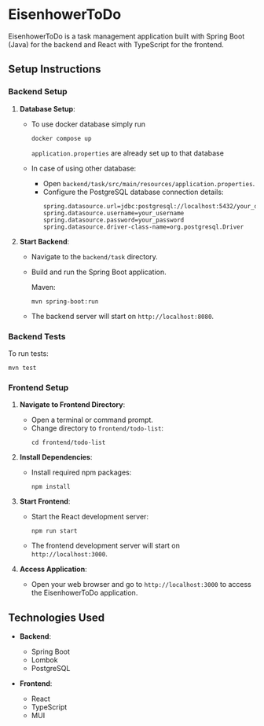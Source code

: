 # EisenhowerToDo

EisenhowerToDo is a task management application built with Spring Boot (Java) for the backend and React with TypeScript for the frontend.

## Setup Instructions

### Backend Setup

1. **Database Setup**:
   - To use docker database simply run

     ```
     docker compose up
     ```

     `application.properties` are already set up to that database
     
   - In case of using other database:
      - Open `backend/task/src/main/resources/application.properties`.
      - Configure the PostgreSQL database connection details:
        ```properties
        spring.datasource.url=jdbc:postgresql://localhost:5432/your_database_name
        spring.datasource.username=your_username
        spring.datasource.password=your_password
        spring.datasource.driver-class-name=org.postgresql.Driver
        ```

2. **Start Backend**:
   - Navigate to the `backend/task` directory.
   - Build and run the Spring Boot application.

     Maven:
     ```
     mvn spring-boot:run
     ```

   - The backend server will start on `http://localhost:8080`.

### Backend Tests
To run tests:
```
mvn test
```

### Frontend Setup

1. **Navigate to Frontend Directory**:
   - Open a terminal or command prompt.
   - Change directory to `frontend/todo-list`:
     ```
     cd frontend/todo-list
     ```

2. **Install Dependencies**:
   - Install required npm packages:
     ```
     npm install
     ```

3. **Start Frontend**:
   - Start the React development server:
     ```
     npm run start
     ```

   - The frontend development server will start on `http://localhost:3000`.

4. **Access Application**:
   - Open your web browser and go to `http://localhost:3000` to access the EisenhowerToDo application.

## Technologies Used

- **Backend**:
  - Spring Boot
  - Lombok
  - PostgreSQL

- **Frontend**:
  - React
  - TypeScript
  - MUI
